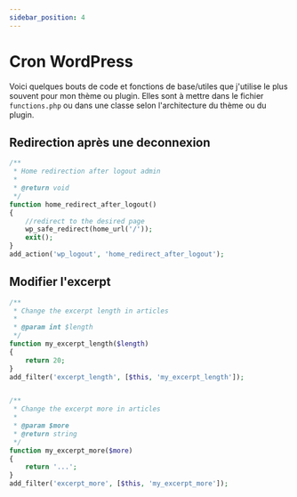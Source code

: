```yaml
---
sidebar_position: 4
---
```


# Cron WordPress

Voici quelques bouts de code et fonctions de base/utiles que j'utilise le plus souvent pour mon thème ou plugin. Elles sont à mettre dans le fichier `functions.php` ou dans une classe selon l'architecture du thème ou du plugin.

## Redirection après une deconnexion

```php title="functions.php"
/**
 * Home redirection after logout admin
 *
 * @return void
 */
function home_redirect_after_logout()
{
    //redirect to the desired page
    wp_safe_redirect(home_url('/'));
    exit();
}
add_action('wp_logout', 'home_redirect_after_logout');
```

## Modifier l'excerpt

```php title="functions.php"
/**
 * Change the excerpt length in articles
 *
 * @param int $length
 */
function my_excerpt_length($length)
{
    return 20;
}
add_filter('excerpt_length', [$this, 'my_excerpt_length']);


/**
 * Change the excerpt more in articles
 *
 * @param $more
 * @return string
 */
function my_excerpt_more($more)
{
    return '...';
}
add_filter('excerpt_more', [$this, 'my_excerpt_more']);
```

